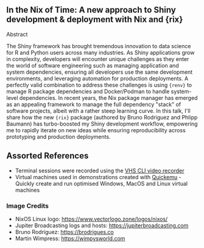 ## In the Nix of Time: A new approach to Shiny development & deployment with Nix and {rix}

Abstract 

The Shiny framework has brought tremendous innovation to data science for R and Python users across many industries. As Shiny applications grow in complexity, developers will encounter unique challenges as they enter the world of software engineering such as managing application and system dependencies, ensuring all developers use the same development environments, and leveraging automation for production deployments. A perfectly valid combination to address these challenges is using `{renv}` to manage R package dependencies and Docker/Podman to handle system-level dependencies. In recent years, the Nix package manager has emerged as an appealing framework to manage the full dependency "stack" of software projects, albeit with a rather steep learning curve. In this talk, I'll share how the new `{rix}` package (authored by Bruno Rodriguez and Phlipp Baumann) has turbo-boosted my Shiny development workflow, empowering me to rapidly iterate on new ideas while ensuring reproducibility across prototyping and production deployments.

## Assorted References

* Terminal sessions were recorded using the [VHS CLI video recorder](https://github.com/charmbracelet/vhs)
* Virtual machines used in demonstrations created with [Quickemu](https://github.com/quickemu-project/quickemu) - Quickly create and run optimised Windows, MacOS and Linux virtual machines

### Image Credits

* NixOS Linux logo: https://www.vectorlogo.zone/logos/nixos/
* Jupiter Broadcasting logs and hosts: https://jupiterbroadcasting.com
* Bruno Rodriguez: https://brodrigues.co
* Martin Wimpress: https://wimpysworld.com
